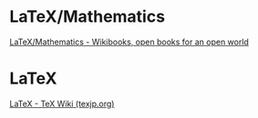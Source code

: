 # LaTeX/Mathematics
[LaTeX/Mathematics - Wikibooks, open books for an open world](https://en.wikibooks.org/wiki/LaTeX/Mathematics)

# LaTeX
[LaTeX - TeX Wiki (texjp.org)](https://texwiki.texjp.org/?LaTeX)
